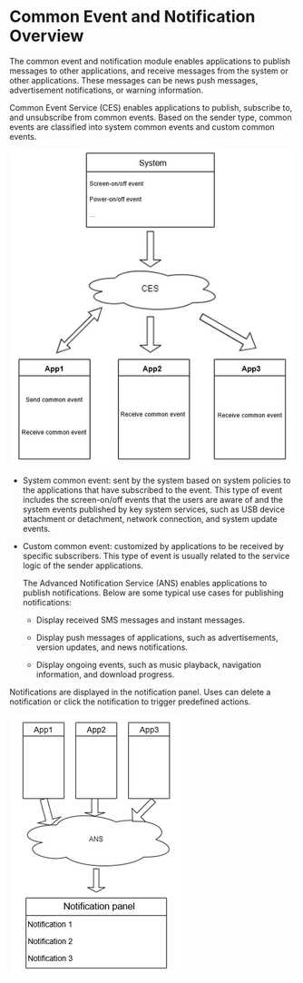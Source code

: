 # Common Event and Notification Overview

The common event and notification module enables applications to publish messages to other applications, and receive messages from the system or other applications. These messages can be news push messages, advertisement notifications, or warning information.

Common Event Service (CES) enables applications to publish, subscribe to, and unsubscribe from common events. Based on the sender type, common events are classified into system common events and custom common events.

![ces](figures/ces.png)

- System common event: sent by the system based on system policies to the applications that have subscribed to the event. This type of event includes the screen-on/off events that the users are aware of and the system events published by key system services, such as USB device attachment or detachment, network connection, and system update events.

- Custom common event: customized by applications to be received by specific subscribers. This type of event is usually related to the service logic of the sender applications.

  The Advanced Notification Service (ANS) enables applications to publish notifications. Below are some typical use cases for publishing notifications:

  - Display received SMS messages and instant messages.
  
  - Display push messages of applications, such as advertisements, version updates, and news notifications.
  
  - Display ongoing events, such as music playback, navigation information, and download progress.

Notifications are displayed in the notification panel. Uses can delete a notification or click the notification to trigger predefined actions.

![ans](figures/ans.png)
